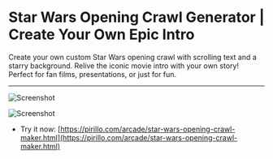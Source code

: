 
# Star Wars Opening Crawl Generator | Create Your Own Epic Intro

Create your own custom Star Wars opening crawl with scrolling text and a starry background. Relive the iconic movie intro with your own story! Perfect for fan films, presentations, or just for fun.

---

![Screenshot](https://github.com/ChrisPirillo/star-wars-opening-crawl-maker/blob/main/assets/screenshot.png?raw=true)


![Screenshot](https://raw.githubusercontent.com/ChrisPirillo/star-wars-opening-crawl-maker/main/assets/screenshot.png)

* Try it now: [https://pirillo.com/arcade/star-wars-opening-crawl-maker.html](https://pirillo.com/arcade/star-wars-opening-crawl-maker.html)
